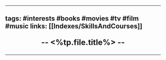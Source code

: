 ----
tags: #interests #books #movies #tv #film #music 
links: [[Indexes/SkillsAndCourses]]
----
<p align="center" style="font-size: 25; font-weight: bold;">-- <%tp.file.title%> --</p>

----

### 